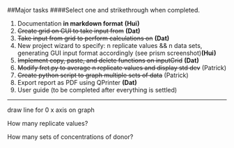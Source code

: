 ##Major tasks 
####Select one and strikethrough when completed.

1. Documentation **in markdown format**  **(Hui)**
2. ~~Create grid on GUI to take input from~~ **(Dat)**
3. ~~Take input from grid to perform calculations on~~ **(Dat)**
4. New project wizard to specify: n replicate values && n data sets, generating GUI input format accordingly (see prism screenshot)**(Hui)**
5. ~~Implement copy, paste, and delete functions on inputGrid~~ **(Dat)**
6. ~~Modify fret.py to average n replicate values and display std dev~~ (Patrick)
7. ~~Create python script to graph multiple sets of data~~ (Patrick)
8. Export report as PDF using QPrinter **(Dat)**
9. User guide (to be completed after everything is settled)






-----------------------------
draw line for 0 x axis on graph

How many replicate values?

How many sets of concentrations of donor?
